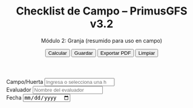 <!DOCTYPE html>
<html lang="es">
<head>
  <meta charset="UTF-8" />
  <meta name="viewport" content="width=device-width, initial-scale=1.0" />
  <title>Checklist Campo – PrimusGFS v3.2 (Módulo 2)</title>
  <script src="https://cdn.tailwindcss.com"></script>
  <script src="https://unpkg.com/lucide@latest"></script>
  <script src="https://cdn.jsdelivr.net/npm/chart.js"></script>
  <script src="https://cdnjs.cloudflare.com/ajax/libs/html2canvas/1.4.1/html2canvas.min.js"></script>
  <style>
    input[type="file"] { display:none; }
    .accordion-content { display: none; }
  </style>
</head>
<body class="bg-gray-50 min-h-screen">
<div class="max-w-6xl mx-auto p-4 sm:p-8">
  <header class="flex flex-col gap-4 sm:flex-row sm:items-center sm:justify-between mb-6">
    <div>
      <h1 class="text-2xl sm:text-3xl font-bold">Checklist de Campo – PrimusGFS v3.2</h1>
      <p class="text-gray-600">Módulo 2: Granja (resumido para uso en campo)</p>
    </div>
    <div class="flex gap-2">
      <button id="btnCalcular" class="px-4 py-2 rounded-xl bg-blue-600 text-white shadow hover:opacity-90">Calcular</button>
      <button id="btnGuardar" class="px-4 py-2 rounded-xl bg-emerald-600 text-white shadow hover:opacity-90">Guardar</button>
      <button id="btnPDF" class="px-4 py-2 rounded-xl bg-indigo-600 text-white shadow hover:opacity-90">Exportar PDF</button>
      <button id="btnLimpiar" class="px-4 py-2 rounded-xl bg-gray-200 text-gray-700 shadow hover:opacity-90">Limpiar</button>
    </div>
  </header>

  <!-- Datos generales -->
  <section class="grid grid-cols-1 sm:grid-cols-2 lg:grid-cols-3 gap-4 mb-6 bg-white p-4 rounded-2xl shadow">
    <div>
      <label class="block text-sm font-semibold">Campo/Huerta</label>
      <input list="huertas" id="campo" class="w-full mt-1 p-2 border rounded-xl" placeholder="Ingresa o selecciona una huerta" />
      <datalist id="huertas">
        <option value="La Presa"></option>
        <option value="Santa Lucía"></option>
        <option value="Benazuza 1"></option>
        <option value="Benazuza 2"></option>
        <option value="Copalita 1"></option>
        <option value="Copalita 2"></option>
        <option value="El Colorado"></option>
      </datalist>
    </div>
    <div>
      <label class="block text-sm font-semibold">Evaluador</label>
      <input id="evaluador" class="w-full mt-1 p-2 border rounded-xl" placeholder="Nombre del evaluador" />
    </div>
    <div>
      <label class="block text-sm font-semibold">Fecha</label>
      <input id="fecha" type="date" class="w-full mt-1 p-2 border rounded-xl" />
    </div>
  </section>

  <!-- Checklist y dashboard aquí (idéntico al tuyo) -->

</div>

<script>
  // Todo el JS que ya tenías: banco de preguntas, persistencia, cálculo, PDF, etc.
  // Solo asegúrate que el ID del campo de huerta es 'campo' como en este HTML.
</script>
</body>
</html>
